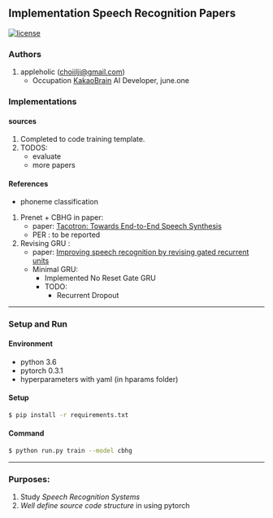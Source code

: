 ## Implementation Speech Recognition Papers

[![license](https://img.shields.io/github/license/mashape/apistatus.svg?maxAge=2592000)](https://github.com/AppleHolic/PytorchSR/LICENSE)

### Authors

1. appleholic (choiilji@gmail.com)
    - Occupation [KakaoBrain](http://www.kakaobrain.com/) AI Developer, june.one

### Implementations

#### sources

1. Completed to code training template.
2. TODOS:
    - evaluate
    - more papers
    
#### References

- phoneme classification

1. Prenet + CBHG in paper:
    - paper:  [Tacotron: Towards End-to-End Speech Synthesis](https://arxiv.org/abs/1703.10135)
    - PER : to be reported
2. Revising GRU :
    - paper: [Improving speech recognition by revising gated recurrent units](https://arxiv.org/abs/1710.00641)
    - Minimal GRU:
        - Implemented No Reset Gate GRU
        - TODO:
            - Recurrent Dropout

---

### Setup and Run

#### Environment
- python 3.6
- pytorch 0.3.1
- hyperparameters with yaml (in hparams folder)

#### Setup

```bash
$ pip install -r requirements.txt
```
    
#### Command

```bash
$ python run.py train --model cbhg
```

---


### Purposes:

1. Study *Speech Recognition Systems*
2. *Well define source code structure* in using pytorch 


